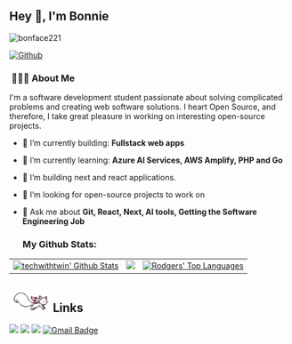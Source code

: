 ## Hey :wave:, I'm Bonnie

<p align="left"> <img src="https://komarev.com/ghpvc/?username=techwithtwin&label=Profile%20views&color=0e75b6&style=flat" alt="bonface221" />

</p>

[![Github](https://img.shields.io/github/followers/techwithtwin?label=Follow&style=social)](https://github.com/techwithtwin)

<h3> &nbsp;👩🏾‍💻 About Me </h3>

I'm a software development student passionate about solving complicated problems and creating web software solutions. I heart Open Source, and therefore, I take great pleasure in working on interesting open-source projects.


<!--
<p align="left"> <a href="https://github.com/ryo-ma/github-profile-trophy"><img src="https://github-profile-trophy.vercel.app/?username=techwithtwin&margin-w=15&margin-h=15" alt="Techwithtwin" /></a> </p> -->

- 🎥 I’m currently building: **Fullstack web apps**

- 🌱 I’m currently learning: **Azure AI Services, AWS Amplify, PHP and Go**

- 🎥 I’m building next and react applications.

- 🤝 I’m looking for open-source projects to work on

- 💬 Ask me about **Git, React, Next, AI tools, Getting the Software Engineering Job**

  <h3 align="left">My Github Stats:</h3>

<table >
  <tr>
    <td>
      <a href="https://github.com/techwithtwin"><img alt="techwithtwin' Github Stats" src="https://github-readme-stats.vercel.app/api?username=techwithtwin&show_icons=true&count_private=true&theme=react&hide_border=true&bg_color=1d2a3a" />
    </td>
    <td>
       <a href="http://www.github.com/techwithtwin"><img src="https://github-readme-streak-stats.herokuapp.com/?user=techwithtwin&stroke=ffffff&background=1d2a3a&ring=5BCDEC&fire=5BCDEC&currStreakNum=ffffff&currStreakLabel=5BCDEC&sideNums=ffffff&sideLabels=ffffff&dates=ffffff&hide_border=true" /></a>
    </td>
    </td>
    <td>
      <a align="center" href="https://github.com/techwithtwin"><img alt="Rodgers' Top Languages" src="https://github-readme-stats.vercel.app/api/top-langs/?username=techwithtwin&langs_count=8&count_private=true&layout=compact&theme=react&hide_border=true&bg_color=1d2a3a"/></a>
    </td>
  </tr>

</table>

## <img height="40" src="https://github.com/techwithtwin/techwithtwin/blob/main/kyubey.gif"/>Links

[![](https://img.shields.io/badge/-linkedin-0073B1?style=flat-square)](http://linkedin.com/in/techwithtwin)
[![](https://img.shields.io/badge/-twitter-1C9CEA?style=flat-square)](https://twitter.com/techwithtwin)
[![](https://img.shields.io/badge/Facebook-1877F2?style=flat-square)](https://www.facebook.com/bonface.maina.186)
[![Gmail Badge](https://img.shields.io/badge/Gmail-d14836?style=flat-square&logo=Gmail&logoColor=white&link=mailto:mainaboniface221@gmail.com)](mailto:mainaboniface221@gmail.com)

<!---

- 👋 Hi, I’m @realwebtechguru
- 👀 I’m interested in next js
- 🌱 I’m currently learning AWS
- 💞️ I’m looking to collaborate on next js projects
- 📫 How to reach me ... +254797153028

--->

<!---
realwebtechguru/realwebtechguru is a ✨ special ✨ repository because its `README.md` (this file) appears on your GitHub profile.
You can click the Preview link to take a look at your changes.
--->
